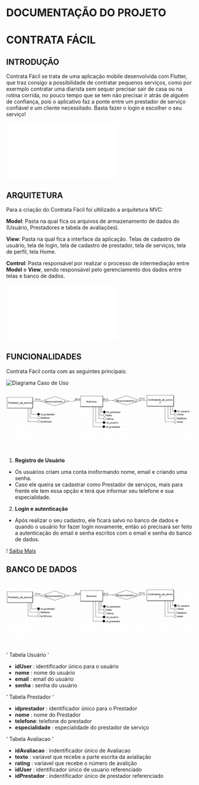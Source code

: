  # DOCUMENTAÇÃO DO PROJETO

 # CONTRATA FÁCIL

 ## INTRODUÇÃO

 Contrata Fácil se trata de uma aplicação mobile desenvolvida com Flutter, que traz consigo a possibilidade de contratar pequenos serviços, como por exermplo contratar uma diarista sem sequer precisar sair de casa ou na rotina corrida, no pouco tempo que se tem
não precisar ir atrás de alguém de confiança, pois o aplicativo faz a ponte entre um prestador de serviço confiável e um cliente necessitado. Basta fazer o login e escolher o seu serviço! 

![Saiba Mais](docs/introducao.md)

## ARQUITETURA

Para a criação do Contrata Fácil foi ultilizado a arquitetura 
MVC:

**Model**: Pasta na qual fica os arquivos de armazenamento de 
dados do (Usuário, Prestadores e tabela de avaliações).

**View**: Pasta na qual fica a interface da aplicação. Telas 
de cadastro de usuário, tela de login, tela de cadastro de 
prestador, tela de serviços, tela de perfil, tela Home.

**Control**: Pasta responsável por realizar o processo de
intermediação entre **Model** e **View**, sendo responsável 
pelo gerenciamento dos dados entre telas e banco de dados. 

 ![Saiba Mais](flutter_application_1/docs/arquitetura.md)

 ## FUNCIONALIDADES 

 Contrata Fácil conta com  as seguintes principais:

<!-- Código para por imagens dentro da documentação  -->
![Diagrama Caso de Uso](docs/SERVIÇO.png)
![Diagrama Conceitual](docs/Conceitual.png)

1. **Registro de Usuário**
- Os usuários criam uma conta inoformando nome,
email e criando uma senha. 
- Caso ele queira se cadastrar 
como Prestador de serviços, mais para frente ele tem essa opção
e terá que informar seu telefone e sua especialidade.

2. **Login e autenticação**
- Após realizar o seu cadastro, ele ficará salvo no banco de dados
e quando o usuário for fazer login novamente, então só precisará ser feito
a autenticação do email e senha escritos com o email e senha do banco de dados.

! [Saiba Mais](flutter_application_1/docs/arquitetura.md)

## BANCO DE DADOS

![Diagrama Conceitual](docs/Conceitual.png)

' Tabela Usuário '
   - **idUser** : identificador único para o usuário
   - **nome** : nome do usuário 
   - **email** : email do usuário
   - **senha** : senha do usuário

   ' Tabela Prestador '
   - **idprestador** : identificador único para o Prestador
   - **nome** : nome do Prestador
   - **telefone**:  telefone do prestador
   - **especialidade** : especialidade do prestador de serviço
   
   ' Tabela Avaliacao ' 
   - **idAvaliacao** : indentificador único de Avaliacao
   - **texto** : variavel que recebe a parte escrita da avialiação
   - **rating** : variavel que recebe o número de avalição
   - **idUser** : identificador único de usuario referenciado
   - **idPrestador** : indentificador único de prestador referenciado 




